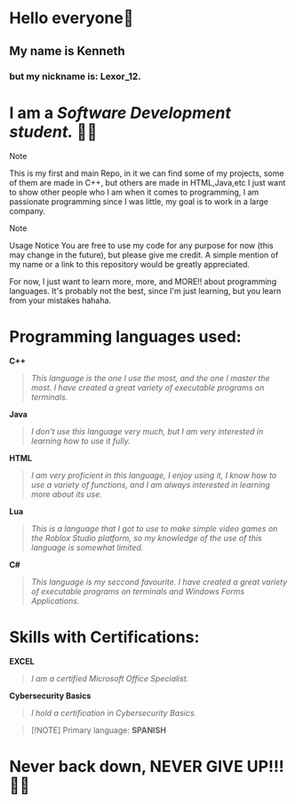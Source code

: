# Hello everyone👋

## My name is Kenneth  
### but my nickname is: **Lexor_12.**
# I am a *Software Development student.* 👨‍💻

> [!NOTE]
This is my first and main Repo, in it we can find some of my projects, some of them are made in C++, but others are made in HTML,Java,etc I just want to show other people who I am when it comes to programming, I am passionate programming since I was little, my goal is to work in a large company.


> [!NOTE]
Usage Notice
You are free to use my code for any purpose for now (this may change in the future), but please give me credit. A simple mention of my name or a link to this repository would be greatly appreciated.

For now, I just want to learn more, more, and MORE!! about programming languages.
It's probably not the best, since I'm just learning, but you learn from your mistakes hahaha.



# Programming languages used:

**C++**
>*This language is the one I use the most, and the one I master the most. I have created a great variety of executable programs on terminals.*


**Java**
>*I don't use this language very much, but I am very interested in learning how to use it fully.*

**HTML**
>*I am very proficient in this language, I enjoy using it, I know how to use a variety of functions, and I am always interested in learning more about its use.*


**Lua**
>*This is a language that I got to use to make simple video games on the Roblox Studio platform, so my knowledge of the use of this language is somewhat limited.*

**C#**
>*This language is my seccond favourite. I have created a great variety of executable programs on terminals and Windows Forms Applications.*

# Skills with Certifications:
**EXCEL**
>*I am a certified Microsoft Office Specialist.*

**Cybersecurity Basics**
>*I hold a certification in Cybersecurity Basics.*

>  [!NOTE]
Primary language: **SPANISH**

# Never back down, NEVER GIVE UP!!! 💪🔥
